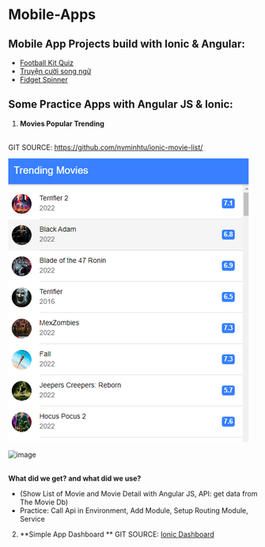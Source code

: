 # Mobile-Apps

## Mobile App Projects build with Ionic & Angular:
* [Football Kit Quiz](https://play.google.com/store/apps/details?id=com.mtstudio.footballkitsquiz)
* [Truyện cười song ngữ](https://play.google.com/store/apps/details?id=com.mtstudio.lightstar.truyencuoisongngu)
* [Fidget Spinner](https://play.google.com/store/apps/details?id=com.mtstudio.relaxgame.fidgethandspinnergalaxy)


## Some Practice Apps with Angular JS & Ionic:
1. **Movies Popular Trending** 
<br/><br/>

GIT SOURCE: https://github.com/nvminhtu/ionic-movie-list/<br/>

![Trending Movie](/trending-movies.png "Trending Movie")<br/>

![image](https://user-images.githubusercontent.com/3124729/200194094-8b1d0348-d8fc-42a4-a849-44f371a290be.png)
<br/><br/>

**What did we get? and what did we use?**
* (Show List of Movie and Movie Detail with Angular JS,  API: get data from The Movie Db)
* Practice: Call Api in Environment, Add Module, Setup Routing Module, Service

2. **Simple App Dashboard ** 
GIT SOURCE: [Ionic Dashboard](https://github.com/nvminhtu/Ionic-Dashboard)
